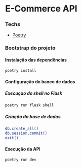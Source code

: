 # E-Commerce API

### Techs
- [Poetry](https://python-poetry.org/docs/#installation)

### Bootstrap do projeto

#### Instalação das dependências
```sh
poetry install
```

#### Configuração do banco de dados
##### Execuçao do *shell* no Flask
```sh
poetry run flask shell
```
##### Criação da base de dados
```sh
db.create_all()
db.session.commit()
exit()
```

#### Execução da API
```sh
poetry run dev
```
